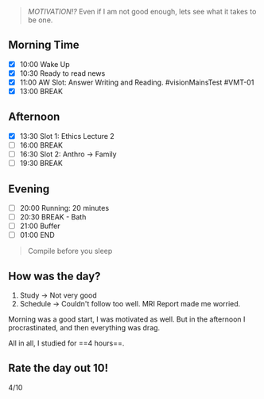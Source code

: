 > *MOTIVATION!?*
> Even if I am not good enough, lets see what it takes to be one.

## Morning Time
- [x] 10:00 Wake Up
- [x] 10:30 Ready to read news
- [x] 11:00 AW Slot: Answer Writing and Reading. #visionMainsTest #VMT-01
- [x] 13:00 BREAK

## Afternoon
- [x] 13:30 Slot 1: Ethics Lecture 2
- [ ] 16:00 BREAK
- [ ] 16:30 Slot 2: Anthro -> Family
- [ ] 19:30 BREAK

## Evening
- [ ] 20:00 Running: 20 minutes
- [ ] 20:30 BREAK - Bath
- [ ] 21:00 Buffer
- [ ] 01:00 END

> Compile before you sleep

## How was the day?
1. Study -> Not very good
2. Schedule -> Couldn't follow too well. MRI Report made me worried.

Morning was a good start, I was motivated as well. But in the afternoon I procrastinated, and then everything was drag.

All in all, I studied for ==4 hours==.


## Rate the day out 10!
4/10